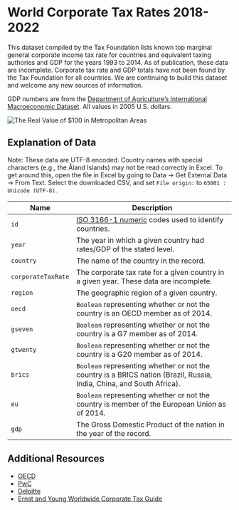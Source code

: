 # World Corporate Tax Rates 2018-2022

This dataset compiled by the Tax Foundation lists known top marginal general corporate income tax rate for countries and equivalent taxing authories and GDP for the years 1993 to 2014. As of publication, these data are incomplete. Corporate tax rate and GDP totals have not been found by the Tax Foundation for all countries. We are continuing to build this dataset and welcome any new sources of information.

GDP numbers are from the [Department of Agriculture’s International Macroeconomic Dataset](http://www.ers.usda.gov/data-products/international-macroeconomic-data-set.aspx#.U_SlPfldVMc). All values in 2005 U.S. dollars.

![The Real Value of $100 in Metropolitan Areas](http://taxfoundation.org/sites/taxfoundation.org/files/docs/world-corporate-tax-rates-2014.png)

## Explanation of Data

Note: These data are UTF-8 encoded. Country names with special characters (e.g., the Åland Islands) may not be read correctly in Excel. To get around this, open the file in Excel by going to Data -> Get External Data -> From Text. Select the downloaded CSV, and set `File origin:` to `65001 : Unicode (UTF-8)`.

| Name | Description |
| --- | --- |
| `id` | [ISO 3166-1 numeric](http://en.wikipedia.org/wiki/ISO_3166-1_numeric) codes used to identify countries. |
| `year` | The year in which a given country had rates/GDP of the stated level. |
| `country` | The name of the country in the record. |
| `corporateTaxRate` | The corporate tax rate for a given country in a given year. These data are incomplete. |
| `region` | The geographic region of a given country. |
| `oecd` | `Boolean` representing whether or not the country is an OECD member as of 2014. |
| `gseven` | `Boolean` representing whether or not the country is a G7 member as of 2014. |
| `gtwenty` | `Boolean` representing whether or not the country is a G20 member as of 2014. |
| `brics` | `Boolean` representing whether or not the country is a BRICS nation (Brazil, Russia, India, China, and South Africa). |
| `eu` | `Boolean` representing whether or not the country is member of the European Union as of 2014. |
| `gdp` | The Gross Domestic Product of the nation in the year of the record. |


## Additional Resources

* [OECD](http://www.oecd.org/tax/tax-policy/tax-database.htm)
* [PwC](http://www.pwc.com/gx/en/tax/corporate-tax/worldwide-tax-summaries/downloads.jhtml)
* [Deloitte](https://dits.deloitte.com/#TaxGuides)
* [Ernst and Young Worldwide Corporate Tax Guide](http://www.ey.com/GL/en/Services/Tax/Global-tax-guide-archive)
